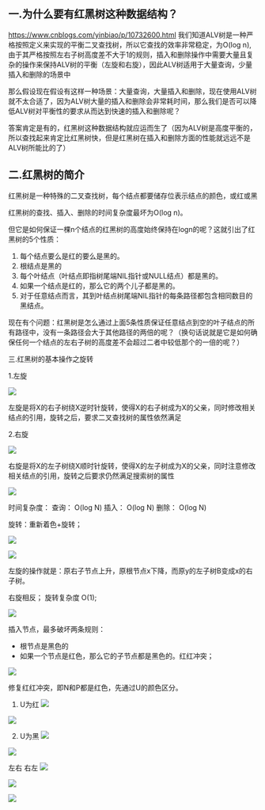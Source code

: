 ## 一.为什么要有红黑树这种数据结构？
https://www.cnblogs.com/yinbiao/p/10732600.html
  我们知道ALV树是一种严格按照定义来实现的平衡二叉查找树，所以它查找的效率非常稳定，为O(log n),由于其严格按照左右子树高度差不大于1的规则，插入和删除操作中需要大量且复杂的操作来保持ALV树的平衡（左旋和右旋），因此ALV树适用于大量查询，少量插入和删除的场景中

  那么假设现在假设有这样一种场景：大量查询，大量插入和删除，现在使用ALV树就不太合适了，因为ALV树大量的插入和删除会非常耗时间，那么我们是否可以降低ALV树对平衡性的要求从而达到快速的插入和删除呢？

  答案肯定是有的，红黑树这种数据结构就应运而生了（因为ALV树是高度平衡的，所以查找起来肯定比红黑树快，但是红黑树在插入和删除方面的性能就远远不是ALV树所能比的了）

## 二.红黑树的简介

红黑树是一种特殊的二叉查找树，每个结点都要储存位表示结点的颜色，或红或黑

红黑树的查找、插入、删除的时间复杂度最坏为O(log n)。

但它是如何保证一棵n个结点的红黑树的高度始终保持在logn的呢？这就引出了红黑树的5个性质：
  1. 每个结点要么是红的要么是黑的。
  2. 根结点是黑的
  3. 每个叶结点（叶结点即指树尾端NIL指针或NULL结点）都是黑的。  
  4. 如果一个结点是红的，那么它的两个儿子都是黑的。  
  5. 对于任意结点而言，其到叶结点树尾端NIL指针的每条路径都包含相同数目的黑结点。

现在有个问题：红黑树是怎么通过上面5条性质保证任意结点到空的叶子结点的所有路径中，没有一条路径会大于其他路径的两倍的呢？（换句话说就是它是如何确保任何一个结点的左右子树的高度差不会超过二者中较低那个的一倍的呢？）

三.红黑树的基本操作之旋转

1.左旋

![](../图片/左旋.png)

左旋是将X的右子树绕X逆时针旋转，使得X的右子树成为X的父亲，同时修改相关结点的引用，旋转之后，要求二叉查找树的属性依然满足

2.右旋

![](../图片/右旋.png)

右旋是将X的左子树绕X顺时针旋转，使得X的左子树成为X的父亲，同时注意修改相关结点的引用，旋转之后要求仍然满足搜索树的属性





![](../图片/红黑树1.png)

时间复杂度：
查询： O(log N)
插入： O(log N)
删除： O(log N)

旋转：重新着色+旋转；

![](../图片/红黑树2.png)

![](../图片/红黑树3.png)

左旋的操作就是：原右子节点上升，原根节点x下降，而原y的左子树B变成x的右子树。

右旋相反；
旋转复杂度 O(1);

![](../图片/红黑树4.png)

插入节点，最多破坏两条规则：
+ 根节点是黑色的
+ 如果一个节点是红色，那么它的子节点都是黑色的。红红冲突；

![](../图片/红黑树5.png)

修复红红冲突，即N和P都是红色，先通过U的颜色区分。
1. U为红
![](../图片/红黑树6.png)

![](../图片/红黑树7.png)

2. U为黑
![](../图片/红黑树8.png)

![](../图片/红黑树9.png)

左右 右左
![](../图片/红黑树10.png)

![](../图片/红黑树11.png)

![](../图片/红黑树12.png)



